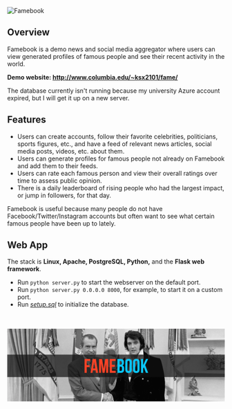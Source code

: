![Famebook](https://s3.amazonaws.com/kxiao/marilyn.png)

## Overview
Famebook is a demo news and social media aggregator where users can view generated profiles of famous people 
and see their recent activity in the world.

**Demo website: http://www.columbia.edu/~ksx2101/fame/**

The database currently isn't running because my university Azure account expired, but I will get 
it up on a new server.

## Features
* Users can create accounts, follow their favorite celebrities, politicians, sports figures, etc., and have a 
feed of relevant news articles, social media posts, videos, etc. about them. 
* Users can generate profiles for famous people not already on Famebook and add them to their feeds.
* Users can rate each famous person and view their overall ratings over time to assess public opinion. 
* There is a daily leaderboard of rising people who had the largest impact, or jump in followers, 
for that day.

Famebook is useful because many people do not have Facebook/Twitter/Instagram accounts but often 
want to see what certain famous people have been up to lately.

## Web App
The stack is **Linux, Apache, PostgreSQL, Python,** and the **Flask web framework**.

* Run `python server.py` to start the webserver on the default port.
* Run `python server.py 0.0.0.0 8000`, for example, to start it on a custom port.
* Run [*setup.sql*](setup.sql) to initialize the database.

<br><br/>
![Famebook](/static/top.png)
